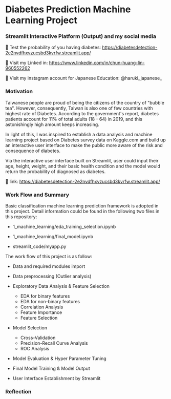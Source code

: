 # Diabetes Prediction Machine Learning Project

### Streamlit Interactive Platform (Output) and my social media

📍 Test the probability of you having diabetes: https://diabetesdetection-2e2nvdfhxvzucsbd3kvrfw.streamlit.app/

📍 Visit my Linked in: https://www.linkedin.com/in/chun-huang-lin-960552262

📍 Visit my instagram account for Japanese Education: @haruki_japanese_

### Motivation

Taiwanese people are proud of being the citizens of the country of "bubble tea". However, consequently, Taiwan is also one of few countries with highest rate of Diabetes. According to the government's report, diabetes patients account for 11% of total adults (18 - 64) in 2019, and this astonishingly high amount keeps increasing.

In light of this, I was inspired to establish a data analysis and machine learning project based on Diabetes survey data on Kaggle.com and build up an interactive user interface to make the public more aware of the risk and consequence of diabetes.

Via the interactive user interface built on Streamlit, user could input their age, height, weight, and their basic health condition and the model would return the probability of diagnosed as diabetes. 

🔗 link: https://diabetesdetection-2e2nvdfhxvzucsbd3kvrfw.streamlit.app/

### Work Flow and Summary

Basic classification machine learning prediction framework is adopted in this project. Detail information could be found in the following two files in this repository:

- 1_machine_learning/eda_training_selection.ipynb
  
- 1_machine_learning/final_model.ipynb

- streamlit_code/myapp.py

The work flow of this project is as follow:

- Data and required modules import
  
- Data preprocessing (Outlier analysis)
  
- Exploratory Data Analysis & Feature Selection
  - EDA for binary features
  - EDA for non-binary features
  - Correlation Analysis
  - Feature Importance
  - Feature Selection
  
- Model Selection
  - Cross-Validation
  - Precision-Recall Curve Analysis
  - ROC Analysis

- Model Evaluation & Hyper Parameter Tuning

- Final Model Training & Model Output

- User Interface Establishment by Streamlit

### Reflection